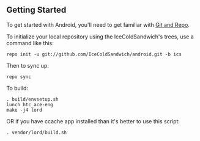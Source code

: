 Getting Started
---------------

To get started with Android, you'll need to get
familiar with [Git and Repo](http://source.android.com/download/using-repo).

To initialize your local repository using the IceColdSandwich's trees, use a command like this:

    repo init -u git://github.com/IceColdSandwich/android.git -b ics

Then to sync up:

    repo sync

To build:

    . build/envsetup.sh
    lunch htc_ace-eng
    make -j4 lord

OR if you have ccache app installed than it's better to use this script:

    . vendor/lord/build.sh

